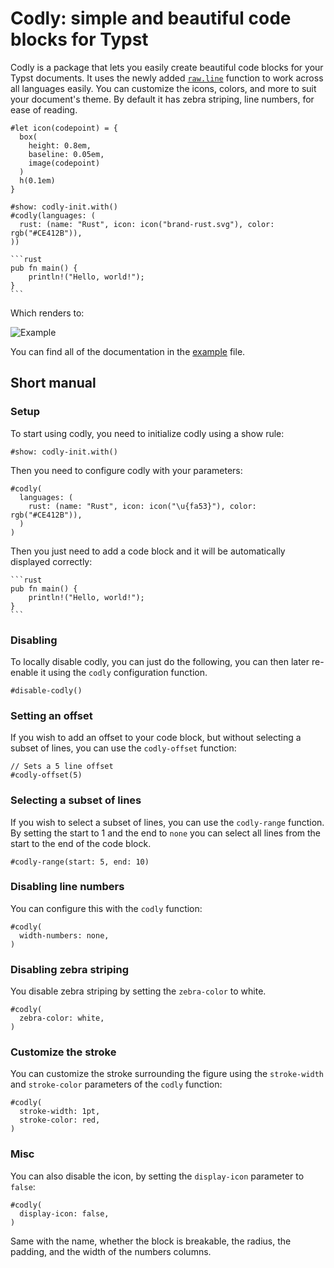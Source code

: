 
# Codly: simple and beautiful code blocks for Typst

Codly is a package that lets you easily create beautiful code blocks for your Typst documents.
It uses the newly added [`raw.line`](https://typst.app/docs/reference/text/raw/#definitions-line)
function to work across all languages easily. You can customize the icons, colors, and more to
suit your document's theme. By default it has zebra striping, line numbers, for ease of reading.

````typ
#let icon(codepoint) = {
  box(
    height: 0.8em,
    baseline: 0.05em,
    image(codepoint)
  )
  h(0.1em)
}

#show: codly-init.with()
#codly(languages: (
  rust: (name: "Rust", icon: icon("brand-rust.svg"), color: rgb("#CE412B")),
))

```rust
pub fn main() {
    println!("Hello, world!");
}
```
````

Which renders to:

![Example](./demo.png)

You can find all of the documentation in the [example](https://github.com/Dherse/codly/tree/main/example/main.typ) file.

## Short manual

### Setup

To start using codly, you need to initialize codly using a show rule:

```typ
#show: codly-init.with()
```

Then you need to configure codly with your parameters:

```typ
#codly(
  languages: (
    rust: (name: "Rust", icon: icon("\u{fa53}"), color: rgb("#CE412B")),
  )
)
```

Then you just need to add a code block and it will be automatically displayed correctly:

````
```rust
pub fn main() {
    println!("Hello, world!");
}
```
````

### Disabling

To locally disable codly, you can just do the following, you can then later re-enable it using the `codly` configuration function.

```typ
#disable-codly()
```

### Setting an offset

If you wish to add an offset to your code block, but without selecting a subset of lines, you can use the `codly-offset` function:

```typ
// Sets a 5 line offset
#codly-offset(5)
```

### Selecting a subset of lines

If you wish to select a subset of lines, you can use the `codly-range` function. By setting the start to 1 and the end to `none` you can select all lines from the start to the end of the code block.

```typ
#codly-range(start: 5, end: 10)
```

### Disabling line numbers

You can configure this with the `codly` function:

```typ
#codly(
  width-numbers: none,
)
```

### Disabling zebra striping

You disable zebra striping by setting the `zebra-color` to white.

```typ
#codly(
  zebra-color: white,
)
```

### Customize the stroke

You can customize the stroke surrounding the figure using the `stroke-width` and `stroke-color` parameters of the `codly` function:

```typ
#codly(
  stroke-width: 1pt,
  stroke-color: red,
)
```

### Misc

You can also disable the icon, by setting the `display-icon` parameter to `false`:

```typ
#codly(
  display-icon: false,
)
```

Same with the name, whether the block is breakable, the radius, the padding, and the width of the numbers columns.

